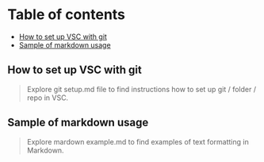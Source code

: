 # Table of contents
- [How to set up VSC with git](#How-to-set-up-VSC-with-git)
- [Sample of markdown usage](#Sample-of-markdown-usage)

## How to set up VSC with git
> Explore git setup.md file to find instructions how to set up git / folder / repo in VSC.

## Sample of markdown usage
> Explore mardown example.md to find examples of text formatting in Markdown.
